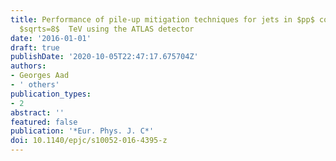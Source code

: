 ```yaml
---
title: Performance of pile-up mitigation techniques for jets in $pp$ collisions at
  $sqrts=8$  TeV using the ATLAS detector
date: '2016-01-01'
draft: true
publishDate: '2020-10-05T22:47:17.675704Z'
authors:
- Georges Aad
- ' others'
publication_types:
- 2
abstract: ''
featured: false
publication: '*Eur. Phys. J. C*'
doi: 10.1140/epjc/s10052-016-4395-z
---
```


